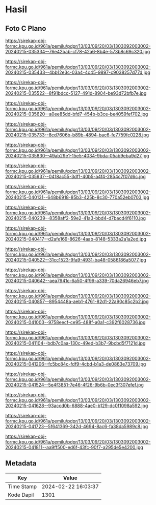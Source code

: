 # Hasil

## Foto C Plano

https://sirekap-obj-formc.kpu.go.id/961a/pemilu/pdpr/13/03/09/20/03/1303092003002-20240215-035334--76e42bab-cf78-42a6-8b4e-573b8c69c320.jpg

https://sirekap-obj-formc.kpu.go.id/961a/pemilu/pdpr/13/03/09/20/03/1303092003002-20240215-035433--4bb12e3c-03a4-4c45-9897-c9038257d77d.jpg

https://sirekap-obj-formc.kpu.go.id/961a/pemilu/pdpr/13/03/09/20/03/1303092003002-20240215-035522--8f91bdcc-5127-491d-8904-be93d72bfb7e.jpg

https://sirekap-obj-formc.kpu.go.id/961a/pemilu/pdpr/13/03/09/20/03/1303092003002-20240215-035620--a0ee85dd-bfd7-454b-b3ce-be4059fef702.jpg

https://sirekap-obj-formc.kpu.go.id/961a/pemilu/pdpr/13/03/09/20/03/1303092003002-20240215-035733--8cd7606b-b89b-4894-bac6-fe7759fc0228.jpg

https://sirekap-obj-formc.kpu.go.id/961a/pemilu/pdpr/13/03/09/20/03/1303092003002-20240215-035830--49ab29e1-15e5-4034-9bda-05ab9eba9d27.jpg

https://sirekap-obj-formc.kpu.go.id/961a/pemilu/pdpr/13/03/09/20/03/1303092003002-20240215-035937--0418ac55-3df1-40b5-a4f4-2854c7f07d6c.jpg

https://sirekap-obj-formc.kpu.go.id/961a/pemilu/pdpr/13/03/09/20/03/1303092003002-20240215-040131--648b6918-85b3-425b-8c30-770a52eb0703.jpg

https://sirekap-obj-formc.kpu.go.id/961a/pemilu/pdpr/13/03/09/20/03/1303092003002-20240215-040239--8358aff2-59e2-41a3-bbd4-d7bacd4f6110.jpg

https://sirekap-obj-formc.kpu.go.id/961a/pemilu/pdpr/13/03/09/20/03/1303092003002-20240215-040417--d2afe169-8626-4aab-8148-5333a2a1a2ed.jpg

https://sirekap-obj-formc.kpu.go.id/961a/pemilu/pdpr/13/03/09/20/03/1303092003002-20240215-040522--31cc1523-9fa9-4931-ba48-0586186a5077.jpg

https://sirekap-obj-formc.kpu.go.id/961a/pemilu/pdpr/13/03/09/20/03/1303092003002-20240215-040642--aea7941c-6a50-4f99-a339-70da26946eb7.jpg

https://sirekap-obj-formc.kpu.go.id/961a/pemilu/pdpr/13/03/09/20/03/1303092003002-20240215-040857--8954448a-aeb1-4761-82d1-22a90c85c2b2.jpg

https://sirekap-obj-formc.kpu.go.id/961a/pemilu/pdpr/13/03/09/20/03/1303092003002-20240215-041003--9758eecf-ce95-488f-a0a1-c392f6028736.jpg

https://sirekap-obj-formc.kpu.go.id/961a/pemilu/pdpr/13/03/09/20/03/1303092003002-20240215-041104--bdb7c0aa-130c-49ed-b3b7-9bcbd5f7121d.jpg

https://sirekap-obj-formc.kpu.go.id/961a/pemilu/pdpr/13/03/09/20/03/1303092003002-20240215-041206--fc5bc84c-fdf9-4cbd-b1a3-de0863e73709.jpg

https://sirekap-obj-formc.kpu.go.id/961a/pemilu/pdpr/13/03/09/20/03/1303092003002-20240215-041524--5e4f3851-7e46-4f26-9b6b-0ec3f307efef.jpg

https://sirekap-obj-formc.kpu.go.id/961a/pemilu/pdpr/13/03/09/20/03/1303092003002-20240215-041628--93accd0b-6888-4ae0-b129-dc0f1098a592.jpg

https://sirekap-obj-formc.kpu.go.id/961a/pemilu/pdpr/13/03/09/20/03/1303092003002-20240215-041723--5f641369-342d-4694-8ac6-fa38da5989c8.jpg

https://sirekap-obj-formc.kpu.go.id/961a/pemilu/pdpr/13/03/09/20/03/1303092003002-20240215-041811--aa9ff500-ed6f-43fc-90f7-a295de5e4200.jpg


## Metadata

| Key        | Value               |
| ---------- | ------------------- |
| Time Stamp | 2024-02-22 16:03:37 |
| Kode Dapil | 1301                |



